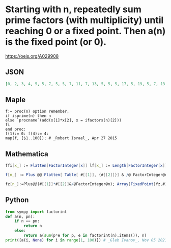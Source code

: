 # Starting with n, repeatedly sum prime factors \(with multiplicity\) until reaching 0 or a fixed point\. Then a\(n\) is the fixed point \(or 0\)\.
https://oeis.org/A029908
## JSON
```JSON
[0, 2, 3, 4, 5, 5, 7, 5, 5, 7, 11, 7, 13, 5, 5, 5, 17, 5, 19, 5, 7, 13, 23, 5, 7, 5, 5, 11, 29, 7, 31, 7, 5, 19, 7, 7, 37, 7, 5, 11, 41, 7, 43, 5, 11, 7, 47, 11, 5, 7, 5, 17, 53, 11, 5, 13, 13, 31, 59, 7, 61, 5, 13, 7, 5, 5, 67, 7, 5, 5, 71, 7, 73, 5, 13, 23, 5, 5, 79, 13, 7, 43, 83, 5, 13]
```
## Maple
```Maple
f:= proc(n) option remember;
if isprime(n) then n
else `procname`(add(x[1]*x[2], x = ifactors(n)[2]))
fi
end proc:
f(1):= 0: f(4):= 4:
map(f, [$1..100]); # _Robert Israel_, Apr 27 2015
```
## Mathematica
```Mathematica
ffi[x_] := Flatten[FactorInteger[x]] lf[x_] := Length[FactorInteger[x]] ba[x_] := Table[Part[ffi[x], 2*w-1], {w, 1, lf[x]}] ep[x_] := Table[Part[ffi[x], 2*w], {w, 1, lf[x]}] slog[x_] := slog[x_] := Apply[Plus, ba[x]*ep[x]] Table[FixedPoint[slog, w], {w, 1, 128}]
```
```Mathematica
f[n_] := Plus @@ Flatten[ Table[ #[[1]], {#[[2]]}] & /@ FactorInteger@n]; Array[ FixedPoint[f, # ] &, 87] (* _Robert G. Wilson v_, Jan 18 2006 *)
```
```Mathematica
fz[n_]:=Plus@@(#[[1]]*#[[2]]&/@FactorInteger@n); Array[FixedPoint[fz,#]&,1000] (* _Zak Seidov_, Mar 14 2011 *)
```
## Python
```Python
from sympy import factorint
def a(n, pn):
    if n == pn:
        return n
    else:
        return a(sum(p*e for p, e in factorint(n).items()), n)
print([a(i, None) for i in range(1, 100)]) # _Gleb Ivanov_, Nov 05 2021
```
